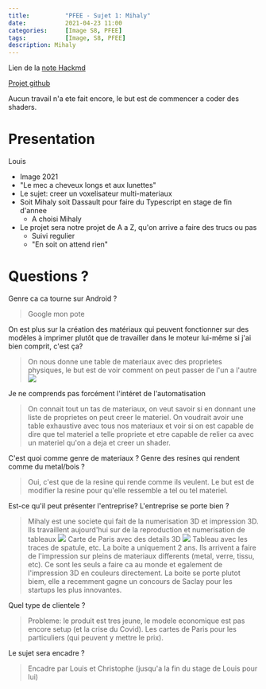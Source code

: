 ```yaml
---
title:          "PFEE - Sujet 1: Mihaly"
date:           2021-04-23 11:00
categories:     [Image S8, PFEE]
tags:           [Image, S8, PFEE]
description: Mihaly
---
```

Lien de la [note Hackmd](https://hackmd.io/@lemasymasa/ByPAjWxPu)

[Projet github](https://github.com/google/filament)

Aucun travail n'a ete fait encore, le but est de commencer a coder des shaders.

# Presentation
Louis
- Image 2021
- "Le mec a cheveux longs et aux lunettes"
- Le sujet: creer un voxelisateur multi-materiaux
- Soit Mihaly soit Dassault pour faire du Typescript en stage de fin d'annee
    - A choisi Mihaly
- Le projet sera notre projet de A a Z, qu'on arrive a faire des trucs ou pas
    - Suivi regulier
    - "En soit on attend rien"

# Questions ?
Genre ca ca tourne sur Android ?
> Google mon pote

On est plus sur la création des matériaux qui peuvent fonctionner sur des modèles à imprimer plutôt que de travailler dans le moteur lui-même si j'ai bien comprit, c'est ça?
> On nous donne une table de materiaux avec des proprietes physiques, le but est de voir comment on peut passer de l'un a l'autre
> ![](https://i.imgur.com/7YGHNsX.png)

Je ne comprends pas forcément l'intéret de l'automatisation
> On connait tout un tas de materiaux, on veut savoir si en donnant une liste de proprietes on peut creer le materiel. On voudrait avoir une table exhaustive avec tous nos materiaux et voir si on est capable de dire que tel materiel a telle propriete et etre capable de relier ca avec un materiel qu'on a deja et creer un shader.

C'est quoi comme genre de materiaux ? Genre des resines qui rendent comme du metal/bois ?
> Oui, c'est que de la resine qui rende comme ils veulent. Le but est de modifier la resine pour qu'elle ressemble a tel ou tel materiel.

Est-ce qu'il peut présenter l'entreprise? L'entreprise se porte bien ?
> Mihaly est une societe qui fait de la numerisation 3D et impression 3D. Ils travaillent aujourd'hui sur de la reproduction et numerisation de tableaux
> ![](https://i.imgur.com/4OXn3eL.jpg)
> Carte de Paris avec des details 3D
> ![](https://i.imgur.com/MuUtWRQ.jpg)
> Tableau avec les traces de spatule, etc.
> La boite a uniquement 2 ans.
> Ils arrivent a faire de l'impression sur pleins de materiaux differents (metal, verre, tissu, etc). Ce sont les seuls a faire ca au monde et egalement de l'impression 3D en couleurs directement.
> La boite se porte plutot biem, elle a recemment gagne un concours de Saclay pour les startups les plus innovantes.

Quel type de clientele ?
> Probleme: le produit est tres jeune, le modele economique est pas encore setup (et la crise du Covid). Les cartes de Paris pour les particuliers (qui peuvent y mettre le prix).

Le sujet sera encadre ?
> Encadre par Louis et Christophe (jusqu'a la fin du stage de Louis pour lui)